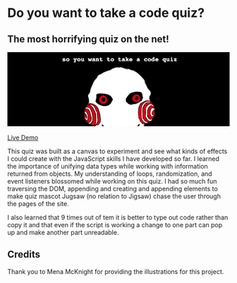 # Do you want to take a code quiz?

## The most horrifying quiz on the net!

![code quiz](assets/Images/ScreenShot.png)

[Live Demo](https://sissyhanks.github.io/do-you-want-to-take-a-code-quiz/)

This quiz was built as a canvas to experiment and see what kinds of effects I could create with the JavaScript skills I have developed so far. I learned the importance of unifying data types while working with information returned from objects. My understanding of loops, randomization, and event listeners blossomed while working on this quiz. I had so much fun traversing the DOM, appending and creating and appending elements to make quiz mascot Jugsaw (no relation to Jigsaw) chase the user through the pages of the site.

I also learned that 9 times out of tem it is better to type out code rather than copy it and that even if the script is working a change to one part can pop up and make another part unreadable.

## Credits

Thank you to Mena McKnight for providing the illustrations for this project.
